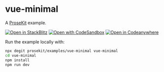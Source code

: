 # vue-minimal

A [ProseKit](https://prosekit.dev) example.

[![Open in StackBlitz](https://developer.stackblitz.com/img/open_in_stackblitz.svg)](https://stackblitz.com/github/prosekit/examples/tree/master/vue-minimal)
[![Open with CodeSandbox](https://assets.codesandbox.io/github/button-edit-lime.svg)](https://codesandbox.io/p/sandbox/github/prosekit/examples/tree/master/vue-minimal)
[![Open in Codeanywhere](https://codeanywhere.com/img/open-in-codeanywhere-btn.svg)](https://app.codeanywhere.com/#https://github.com/prosekit/examples/tree/master/vue-minimal)

Run the example locally with:

```bash
npx degit prosekit/examples/vue-minimal vue-minimal
cd vue-minimal
npm install
npm run dev
```
